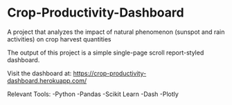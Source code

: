 # Crop-Productivity-Dashboard
A project that analyzes the impact of natural phenomenon (sunspot and rain activities) on crop harvest quantities

The output of this project is a simple single-page scroll report-styled dashboard.

Visit the dashboard at: https://crop-productivity-dashboard.herokuapp.com/

Relevant Tools:
-Python
-Pandas
-Scikit Learn
-Dash
-Plotly

